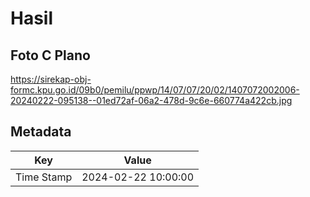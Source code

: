 # Hasil

## Foto C Plano

https://sirekap-obj-formc.kpu.go.id/09b0/pemilu/ppwp/14/07/07/20/02/1407072002006-20240222-095138--01ed72af-06a2-478d-9c6e-660774a422cb.jpg


## Metadata

| Key        | Value               |
| ---------- | ------------------- |
| Time Stamp | 2024-02-22 10:00:00 |



